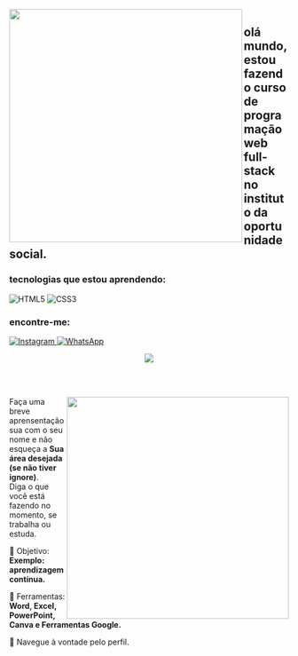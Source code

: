 <img align="left" src= "https://github.com/arthuroliveiradias/arthuroliveiradias/assets/146994498/e5b76123-ebd9-4302-ae49-f9574d644067" widht="500px" height="420px">

## olá mundo, estou fazendo curso de programação web full-stack no instituto da oportunidade social.

### tecnologias que estou aprendendo:

![HTML5](https://img.shields.io/badge/html5-%23E34F26.svg?style=for-the-badge&logo=html5&logoColor=white) ![CSS3](https://img.shields.io/badge/css3-%231572B6.svg?style=for-the-badge&logo=css3&logoColor=white)

### encontre-me: 
<a href=""> ![Instagram](https://img.shields.io/badge/Instagram-%23E4405F.svg?style=for-the-badge&logo=Instagram&logoColor=white) 	![WhatsApp](https://img.shields.io/badge/WhatsApp-25D366?style=for-the-badge&logo=whatsapp&logoColor=white) </a>

<div align="center"> 

  
 <a href="https://github.com/MarquinCss/github-readme-stats"><img align="center" src="https://github-readme-stats.vercel.app/api/top-langs/?username=arthuroliveiradias&layout=compact&theme=dark&hide_border=true" /></a> 





</img>

</div>

<br> <br>

<img src="https://raw.githubusercontent.com/MicaelliMedeiros/micaellimedeiros/master/image/computer-illustration.png" min-width="400px" max-width="400px" width="400px" align="right">

<p align="left"> 
  Faça uma breve aprensentação sua com o seu nome e não esqueça a <strong>Sua área desejada (se não tiver ignore)</strong>. <br>
  Diga o que você está fazendo no momento, se trabalha ou estuda.
</p>

<p align="left">
 
  🦄 Objetivo: **Exemplo: aprendizagem contínua.**
</p>

<p align="left">
</p>

  💼 Ferramentas:  **Word, Excel, PowerPoint, Canva e Ferramentas Google.**


<p align="left">
  💌 Navegue à vontade pelo perfil.
</p>












</img>
